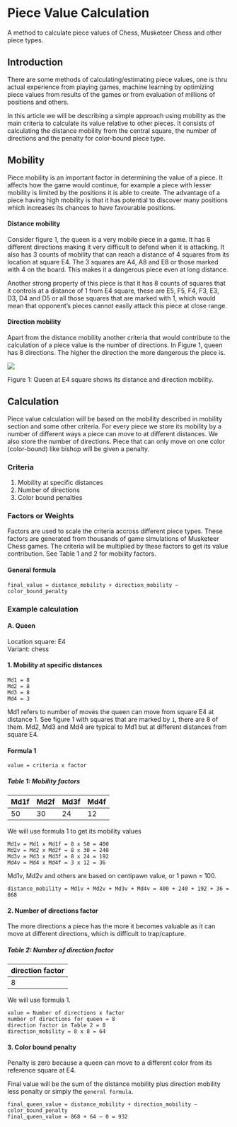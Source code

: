# Piece Value Calculation
A method to calculate piece values of Chess, Musketeer Chess and other piece types.

## Introduction

There are some methods of calculating/estimating piece values, one is thru actual experience from playing games, machine learning by optimizing piece values from results of the games or from evaluation of millions of positions and others.

In this article we will be describing a simple approach using mobility as the main criteria to calculate its value relative to other pieces. It consists of calculating the distance mobility from the central square, the number of directions and the penalty for color-bound piece type.

## Mobility

Piece mobility is an important factor in determining the value of a piece. It affects how the game would continue, for example a piece with lesser mobility is limited by the positions it is able to create. The advantage of a piece having high mobility is that it has potential to discover many positions which increases its chances to have favourable positions.

#### Distance mobility
Consider figure 1, the queen is a very mobile piece in a game. It has 8 different directions making it very difficult to defend when it is attacking. It also has 3 counts of mobility that can reach a distance of 4 squares from its location at square E4. The 3 squares are A4, A8 and E8 or those marked with 4 on the board. This makes it a dangerous piece even at long distance. 

Another strong property of this piece is that it has 8 counts of squares that it controls at a distance of 1 from E4 square, these are E5, F5, F4, F3, E3, D3, D4 and D5 or all those squares that are marked with 1, which would mean that opponent’s pieces cannot easily attack this piece at close range.

#### Direction mobility
Apart from the distance mobility another criteria that would contribute to the calculation of a piece value is the number of directions. In Figure 1, queen has 8 directions. The higher the direction the more dangerous the piece is.

![](https://i.imgur.com/VbQoRUW.png)

Figure 1: Queen at E4 square shows its distance and direction mobility.

## Calculation

Piece value calculation will be based on the mobility described in mobility section and some other criteria. For every piece we store its mobility by a number of different ways a piece can move to at different distances. We also store the number of directions. Piece that can only move on one color (color-bound) like bishop will be given a penalty.

### Criteria
1. Mobility at specific distances
2. Number of directions
3. Color bound penalties

### Factors or Weights
Factors are used to scale the criteria accross different piece types. These factors are generated from thousands of game simulations of Musketeer Chess games. The criteria will be multiplied by these factors to get its value contribution. See Table 1 and 2 for mobility factors.

#### General formula
`final_value = distance_mobility + direction_mobility – color_bound_penalty`

### Example calculation
#### A. Queen
Location square: E4  
Variant: chess  

#### 1. Mobility at specific distances  
```
Md1 = 8
Md2 = 8
Md3 = 8
Md4 = 3
```
Md1 refers to number of moves the queen can move from square E4 at distance 1. See figure 1 with squares that are marked by `1`, there are 8 of them. Md2, Md3 and Md4 are typical to Md1 but at different distances from square E4.

#### Formula 1
`value = criteria x factor`

##### Table 1: Mobility factors
Md1f | Md2f | Md3f | Md4f
---  | ---  | ---  | ---
 50  | 30   |  24  | 12

We will use formula 1 to get its mobility values

```
Md1v = Md1 x Md1f = 8 x 50 = 400
Md2v = Md2 x Md2f = 8 x 30 = 240
Md3v = Md3 x Md3f = 8 x 24 = 192
Md4v = Md4 x Md4f = 3 x 12 = 36
```

Md1v, Md2v and others are based on centipawn value, or 1 pawn = 100.

`distance_mobility = Md1v + Md2v + Md3v + Md4v = 400 + 240 + 192 + 36 = 868`

#### 2. Number of directions factor
The more directions a piece has the more it becomes valuable as it can move at different directions, which is difficult to trap/capture.

##### Table 2: Number of direction factor
direction factor |
--- |
8   |

We will use formula 1.
```
value = Number of directions x factor
number of directions for queen = 8
direction factor in Table 2 = 8
direction_mobility = 8 x 8 = 64
```

#### 3. Color bound penalty
Penalty is zero because a queen can move to a different color from its reference square at E4.

Final value will be the sum of the distance mobility plus direction mobility less penalty or simply the `general formula`.

```
final_queen_value = distance_mobility + direction_mobility – color_bound_penalty
final_queen_value = 868 + 64 – 0 = 932
```

